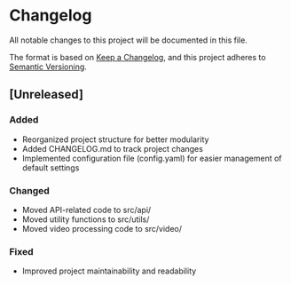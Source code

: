 # Changelog

All notable changes to this project will be documented in this file.

The format is based on [Keep a Changelog](https://keepachangelog.com/en/1.0.0/),
and this project adheres to [Semantic Versioning](https://semver.org/spec/v2.0.0.html).

## [Unreleased]

### Added

- Reorganized project structure for better modularity
- Added CHANGELOG.md to track project changes
- Implemented configuration file (config.yaml) for easier management of default settings

### Changed

- Moved API-related code to src/api/
- Moved utility functions to src/utils/
- Moved video processing code to src/video/

### Fixed

- Improved project maintainability and readability
